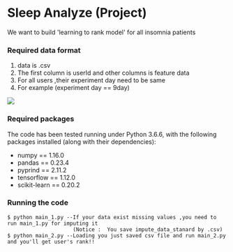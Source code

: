 #  Sleep Analyze (Project)
We want to build 'learning to rank model' for all insomnia patients


### Required data format
1. data is .csv 
2. The first column is userId and other columns is feature data
3. For all users ,their experiment day need to be same
4. For example (experiment day == 9day)


![](https://github.com/hsuchengmath/Sleep_Analyze/blob/master/sample_data.png)




### Required packages
The code has been tested running under Python 3.6.6, with the following packages installed (along with their dependencies):

- numpy == 1.16.0
- pandas == 0.23.4
- pyprind == 2.11.2
- tensorflow == 1.12.0
- scikit-learn == 0.20.2

### Running the code
```
$ python main_1.py --If your data exist missing values ,you need to run main_1.py for imputing it 
                     (Notice :  You save impute_data_stanard by .csv)
$ python main_2.py --Loading you just saved csv file and run main_2.py and you'll get user's rank!!

```

